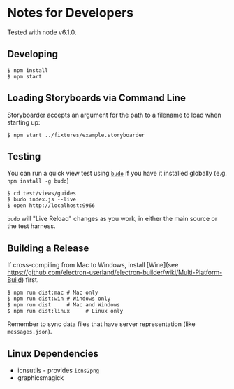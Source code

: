 # Notes for Developers

Tested with node v6.1.0.

## Developing

    $ npm install
    $ npm start

## Loading Storyboards via Command Line

Storyboarder accepts an argument for the path to a filename to load when starting up:

    $ npm start ../fixtures/example.storyboarder

## Testing

You can run a quick view test using [`budo`](https://github.com/mattdesl/budo) if you have it installed globally (e.g. `npm install -g budo`)

    $ cd test/views/guides
    $ budo index.js --live
    $ open http://localhost:9966

`budo` will "Live Reload" changes as you work, in either the main source or the test harness.

## Building a Release

If cross-compiling from Mac to Windows, install [Wine](see https://github.com/electron-userland/electron-builder/wiki/Multi-Platform-Build) first.

    $ npm run dist:mac # Mac only
    $ npm run dist:win # Windows only
    $ npm run dist     # Mac and Windows
    $ npm run dist:linux     # Linux only

Remember to sync data files that have server representation (like `messages.json`).

## Linux Dependencies

- icnsutils - provides `icns2png`
- graphicsmagick